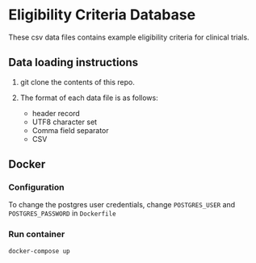 # Eligibility Criteria Database

These csv data files contains example eligibility criteria for clinical trials.

## Data loading instructions

1. git clone the contents of this repo.
2. The format of each data file is as follows:

   - header record
   - UTF8 character set
   - Comma field separator
   - CSV

## Docker

### Configuration

To change the postgres user credentials, change ```POSTGRES_USER``` and ```POSTGRES_PASSWORD``` in ```Dockerfile```

### Run container

```bash
docker-compose up
```